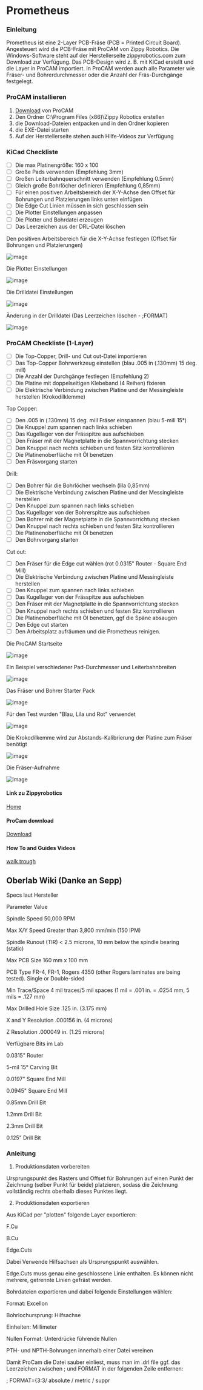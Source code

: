 # Prometheus



### Einleitung
Prometheus ist eine 2-Layer PCB-Fräse (PCB = Printed Circuit Board). Angesteuert wird die PCB-Fräse mit ProCAM von Zippy Robotics. Die Windows-Software steht auf der Herstellerseite zippyrobotics.com zum Download zur Verfügung. Das PCB-Design wird z. B. mit KiCad erstellt und die Layer in ProCAM importiert. In ProCAM werden auch alle Parameter wie Fräser- und Bohrerdurchmesser oder die Anzahl der Fräs-Durchgänge festgelegt.

### ProCAM installieren
1. [Download](http://www.zippyrobotics.com/download/) von ProCAM
2. Den Ordner C:\Program Files (x86)\Zippy Robotics erstellen
3. die Download-Dateien entpacken und in den Ordner kopieren
4. die EXE-Datei starten
5. Auf der Herstellerseite stehen auch Hilfe-Videos zur Verfügung
     

### KiCad Checkliste
- [ ] Die max Platinengröße: 160 x 100
- [ ] Große Pads verwenden (Empfehlung 3mm)
- [ ] Großen Leiterbahnquerschnitt verwenden (Empfehlung 0.5mm)
- [ ] Gleich große Bohrlöcher definieren (Empfehlung 0,85mm)
- [ ] Für einen positiven Arbeitsbereich der X-Y-Achse den Offset für Bohrungen und Platzierungen links unten einfügen
- [ ] Die Edge Cut Linien müssen in sich geschlossen sein
- [ ] Die Plotter Einstellungen anpassen
- [ ] Die Plotter und Bohrdatei erzeugen
- [ ] Das Leerzeichen aus der DRL-Datei löschen

Den positiven Arbeitsbereich für die X-Y-Achse festlegen (Offset für Bohrungen und Platzierungen)

![image](https://github.com/frankyhub/Prometheus/blob/main/Pix/kicad1.png)

Die Plotter Einstellungen

![image](https://github.com/frankyhub/Prometheus/blob/main/Pix/kicad4.png)

Die Drilldatei Einstellungen

![image](https://github.com/frankyhub/Prometheus/blob/main/Pix/kicad5.png)

Änderung in der Drilldatei (Das Leerzeichen löschen - ;FORMAT)

![image](https://github.com/frankyhub/Prometheus/blob/main/Pix/drill1.png)


### ProCAM Checkliste (1-Layer)

- [ ] Die Top-Copper, Drill- und Cut out-Datei importieren
- [ ] Das Top-Copper Bohrwerkzeug einstellen (blau .005 in (.130mm) 15 deg. mill)
- [ ] Die Anzahl der Durchgänge festlegen (Empfehlung 2)
- [ ] Die Platine mit doppelseitigen Klebeband (4 Reihen) fixieren
- [ ] Die Elektrische Verbindung zwischen Platine und der Messingleiste herstellen (Krokodilklemme)

Top  Copper:
- [ ] Den .005 in (.130mm) 15 deg. mill Fräser einspannen (blau 5-mill 15°)
- [ ] Die Knuppel zum spannen nach links schieben
- [ ] Das Kugellager von der Frässpitze aus aufschieben
- [ ] Den Fräser mit der Magnetplatte in die Spannvorrichtung stecken
- [ ] Den Knuppel nach rechts schieben und festen Sitz kontrollieren
- [ ] Die Platinenoberfläche mit Öl benetzen
- [ ] Den Fräsvorgang starten

Drill:
- [ ] Den Bohrer für die Bohrlöcher wechseln (lila 0,85mm)
- [ ] Die Elektrische Verbindung zwischen Platine und der Messingleiste herstellen
- [ ] Den Knuppel zum spannen nach links schieben
- [ ] Das Kugellager von der Bohrerspitze aus aufschieben
- [ ] Den Bohrer mit der Magnetplatte in die Spannvorrichtung stecken
- [ ] Den Knuppel nach rechts schieben und festen Sitz kontrollieren
- [ ] Die Platinenoberfläche mit Öl benetzen
- [ ] Den Bohrvorgang starten

Cut out:
- [ ] Den Fräser für die Edge cut wählen (rot 0.0315" Router - Square End Mill)
- [ ] Die Elektrische Verbindung zwischen Platine und Messingleiste herstellen
- [ ] Den Knuppel zum spannen nach links schieben
- [ ] Das Kugellager von der Frässpitze aus aufschieben
- [ ] Den Fräser mit der Magnetplatte in die Spannvorrichtung stecken
- [ ] Den Knuppel nach rechts schieben und festen Sitz kontrollieren
- [ ] Die Platinenoberfläche mit Öl benetzen, ggf die Späne absaugen
- [ ] Den Edge cut starten
- [ ] Den Arbeitsplatz aufräumen und die Prometheus reinigen.

Die ProCAM Startseite

![image](https://github.com/frankyhub/Prometheus/blob/main/Pix/ProCAM20.png)

Ein Beispiel verschiedener Pad-Durchmesser und Leiterbahnbreiten

![image](https://github.com/frankyhub/Prometheus/blob/main/Pix/ProCAM21.png)

Das Fräser und Bohrer Starter Pack

![image](https://github.com/frankyhub/Prometheus/blob/main/Pix/prom20.jpg)

Für den Test wurden "Blau, Lila und Rot" verwendet

![image](https://github.com/frankyhub/Prometheus/blob/main/Pix/prom21.jpg)



Die Krokodilkemme wird zur Abstands-Kalibrierung der Platine zum Fräser benötigt

![image](https://github.com/frankyhub/Prometheus/blob/main/Pix/prom22.jpg)

Die Fräser-Aufnahme

![image](https://github.com/frankyhub/Prometheus/blob/main/Pix/prom23.jpg)




#### Link zu Zippyrobotics
[Home](https://www.zippyrobotics.com/)

#### ProCam download
[Download](https://www.zippyrobotics.com/download/)

#### How To and Guides Videos
[walk trough](https://www.zippyrobotics.com/how-to/)



## Oberlab Wiki (Danke an Sepp)

Specs laut Hersteller

Parameter	Value

Spindle Speed	50,000 RPM

Max X/Y Speed	Greater than 3,800 mm/min (150 IPM)

Spindle Runout (TIR)	< 2.5 microns, 10 mm below the spindle bearing (static)

Max PCB Size	160 mm x 100 mm

PCB Type	FR-4, FR-1, Rogers 4350 (other Rogers laminates are being tested). Single or Double-sided

Min Trace/Space	4 mil traces/5 mil spaces (1 mil = .001 in. = .0254 mm, 5 mils = .127 mm)

Max Drilled Hole Size	.125 in. (3.175 mm)

X and Y Resolution	.000156 in. (4 microns)

Z Resolution	.000049 in. (1.25 microns)

Verfügbare Bits im Lab

0.0315" Router

5-mil 15° Carving Bit

0.0197" Square End Mill

0.0945" Square End Mill

0.85mm Drill Bit

1.2mm Drill Bit

2.3mm Drill Bit

0.125" Drill Bit


### Anleitung
1. Produktionsdaten vorbereiten

Ursprungspunkt des Rasters und Offset für Bohrungen auf einen Punkt der Zeichnung (selber Punkt für beide) platzieren, sodass die Zeichnung vollständig rechts oberhalb dieses Punktes liegt.


2. Produktionsdaten exportieren

Aus KiCad per "plotten" folgende Layer exportieren:


F.Cu

B.Cu

Edge.Cuts

Dabei Verwende Hilfsachsen als Ursprungspunkt auswählen.


Edge.Cuts muss genau eine geschlossene Linie enthalten. Es können nicht mehrere, getrennte Linien gefräst werden.


Bohrdateien exportieren und dabei folgende Einstellungen wählen:


Format: Excellon

Bohrlochursprung: Hilfsachse

Einheiten: Millimeter

Nullen Format: Unterdrücke führende Nullen

PTH- und NPTH-Bohrungen innerhalb einer Datei vereinen

Damit ProCam die Datei sauber einliest, muss man im .drl file ggf. das Leerzeichen zwischen ; und FORMAT in der folgenden Zeile entfernen:


; FORMAT={3:3/ absolute / metric / suppr



